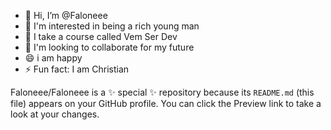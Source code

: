 - 👋 Hi, I’m @Faloneee
- 👀 I'm interested in being a rich young man
- 🌱 I take a course called Vem Ser Dev
- 💞️ I'm looking to collaborate for my future
- 😄 i am happy
- ⚡ Fun fact: I am Christian

Faloneee/Faloneee is a ✨ special ✨ repository because its `README.md` (this file) appears on your GitHub profile.
You can click the Preview link to take a look at your changes.
